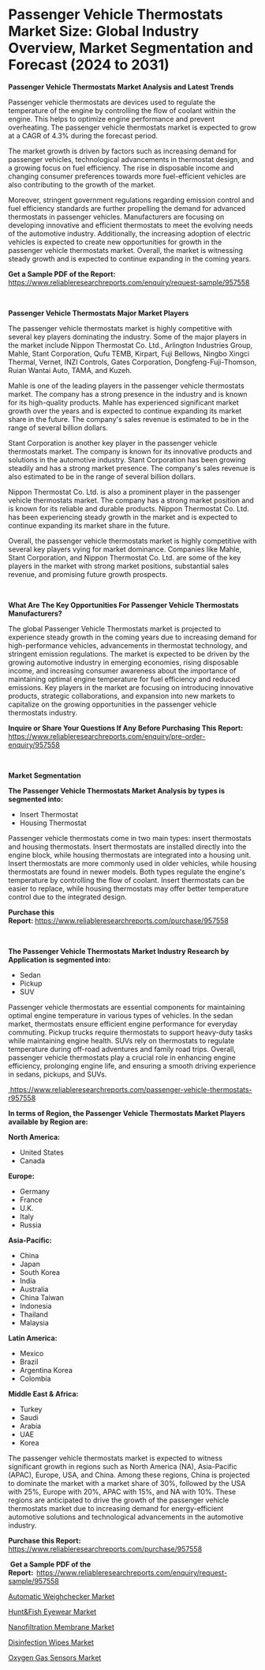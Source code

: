 <p><h1>Passenger Vehicle Thermostats Market Size: Global Industry Overview, Market Segmentation and Forecast (2024 to 2031)</h1></p><p><strong>Passenger Vehicle Thermostats Market Analysis and Latest Trends</strong></p>
<p><p>Passenger vehicle thermostats are devices used to regulate the temperature of the engine by controlling the flow of coolant within the engine. This helps to optimize engine performance and prevent overheating. The passenger vehicle thermostats market is expected to grow at a CAGR of 4.3% during the forecast period. </p><p>The market growth is driven by factors such as increasing demand for passenger vehicles, technological advancements in thermostat design, and a growing focus on fuel efficiency. The rise in disposable income and changing consumer preferences towards more fuel-efficient vehicles are also contributing to the growth of the market. </p><p>Moreover, stringent government regulations regarding emission control and fuel efficiency standards are further propelling the demand for advanced thermostats in passenger vehicles. Manufacturers are focusing on developing innovative and efficient thermostats to meet the evolving needs of the automotive industry. Additionally, the increasing adoption of electric vehicles is expected to create new opportunities for growth in the passenger vehicle thermostats market. Overall, the market is witnessing steady growth and is expected to continue expanding in the coming years.</p></p>
<p><strong>Get a Sample PDF of the Report:&nbsp;</strong> <a href="https://www.reliableresearchreports.com/enquiry/request-sample/957558">https://www.reliableresearchreports.com/enquiry/request-sample/957558</a></p>
<p>&nbsp;</p>
<p><strong>Passenger Vehicle Thermostats Major Market Players</strong></p>
<p><p>The passenger vehicle thermostats market is highly competitive with several key players dominating the industry. Some of the major players in the market include Nippon Thermostat Co. Ltd., Arlington Industries Group, Mahle, Stant Corporation, Qufu TEMB, Kirpart, Fuji Bellows, Ningbo Xingci Thermal, Vernet, INZI Controls, Gates Corporation, Dongfeng-Fuji-Thomson, Ruian Wantai Auto, TAMA, and Kuzeh.</p><p>Mahle is one of the leading players in the passenger vehicle thermostats market. The company has a strong presence in the industry and is known for its high-quality products. Mahle has experienced significant market growth over the years and is expected to continue expanding its market share in the future. The company's sales revenue is estimated to be in the range of several billion dollars.</p><p>Stant Corporation is another key player in the passenger vehicle thermostats market. The company is known for its innovative products and solutions in the automotive industry. Stant Corporation has been growing steadily and has a strong market presence. The company's sales revenue is also estimated to be in the range of several billion dollars.</p><p>Nippon Thermostat Co. Ltd. is also a prominent player in the passenger vehicle thermostats market. The company has a strong market position and is known for its reliable and durable products. Nippon Thermostat Co. Ltd. has been experiencing steady growth in the market and is expected to continue expanding its market share in the future.</p><p>Overall, the passenger vehicle thermostats market is highly competitive with several key players vying for market dominance. Companies like Mahle, Stant Corporation, and Nippon Thermostat Co. Ltd. are some of the key players in the market with strong market positions, substantial sales revenue, and promising future growth prospects.</p></p>
<p>&nbsp;</p>
<p><strong>What Are The Key Opportunities For Passenger Vehicle Thermostats Manufacturers?</strong></p>
<p><p>The global Passenger Vehicle Thermostats market is projected to experience steady growth in the coming years due to increasing demand for high-performance vehicles, advancements in thermostat technology, and stringent emission regulations. The market is expected to be driven by the growing automotive industry in emerging economies, rising disposable income, and increasing consumer awareness about the importance of maintaining optimal engine temperature for fuel efficiency and reduced emissions. Key players in the market are focusing on introducing innovative products, strategic collaborations, and expansion into new markets to capitalize on the growing opportunities in the passenger vehicle thermostats industry.</p></p>
<p><strong>Inquire or Share Your Questions If Any Before Purchasing This Report:</strong> <a href="https://www.reliableresearchreports.com/enquiry/pre-order-enquiry/957558">https://www.reliableresearchreports.com/enquiry/pre-order-enquiry/957558</a></p>
<p>&nbsp;</p>
<p><strong>Market Segmentation</strong></p>
<p><strong>The Passenger Vehicle Thermostats Market Analysis by types is segmented into:</strong></p>
<p><ul><li>Insert Thermostat</li><li>Housing Thermostat</li></ul></p>
<p><p>Passenger vehicle thermostats come in two main types: insert thermostats and housing thermostats. Insert thermostats are installed directly into the engine block, while housing thermostats are integrated into a housing unit. Insert thermostats are more commonly used in older vehicles, while housing thermostats are found in newer models. Both types regulate the engine's temperature by controlling the flow of coolant. Insert thermostats can be easier to replace, while housing thermostats may offer better temperature control due to the integrated design.</p></p>
<p><strong>Purchase this Report:&nbsp;</strong><a href="https://www.reliableresearchreports.com/purchase/957558">https://www.reliableresearchreports.com/purchase/957558</a></p>
<p>&nbsp;</p>
<p><strong>The Passenger Vehicle Thermostats Market Industry Research by Application is segmented into:</strong></p>
<p><ul><li>Sedan</li><li>Pickup</li><li>SUV</li></ul></p>
<p><p>Passenger vehicle thermostats are essential components for maintaining optimal engine temperature in various types of vehicles. In the sedan market, thermostats ensure efficient engine performance for everyday commuting. Pickup trucks require thermostats to support heavy-duty tasks while maintaining engine health. SUVs rely on thermostats to regulate temperature during off-road adventures and family road trips. Overall, passenger vehicle thermostats play a crucial role in enhancing engine efficiency, prolonging engine life, and ensuring a smooth driving experience in sedans, pickups, and SUVs.</p></p>
<p><a href="https://www.reliableresearchreports.com/passenger-vehicle-thermostats-r957558">&nbsp;https://www.reliableresearchreports.com/passenger-vehicle-thermostats-r957558</a></p>
<p><strong>In terms of Region, the Passenger Vehicle Thermostats Market Players available by Region are:</strong></p>
<p>
    <p> <strong> North America: </strong>
        <ul>
            <li>United States</li>
            <li>Canada</li>
        </ul>
        </p> 
    <p> <strong> Europe: </strong>
        <ul>
            <li>Germany</li>
            <li>France</li>
            <li>U.K.</li>
            <li>Italy</li>
            <li>Russia</li>
        </ul>
        </p> 
    <p> <strong> Asia-Pacific: </strong>
        <ul>
            <li>China</li>
            <li>Japan</li>
            <li>South Korea</li>
            <li>India</li>
            <li>Australia</li>
            <li>China Taiwan</li>
            <li>Indonesia</li>
            <li>Thailand</li>
            <li>Malaysia</li>
        </ul>
        </p> 
    <p> <strong> Latin America: </strong>
        <ul>
            <li>Mexico</li>
            <li>Brazil</li>
            <li>Argentina Korea</li>
            <li>Colombia</li>
        </ul>
        </p> 
    <p> <strong> Middle East & Africa: </strong>
        <ul>
            <li>Turkey</li>
            <li>Saudi</li>
            <li>Arabia</li>
            <li>UAE</li>
            <li>Korea</li>
        </ul>
    </p>
    </p>
<p><p>The passenger vehicle thermostats market is expected to witness significant growth in regions such as North America (NA), Asia-Pacific (APAC), Europe, USA, and China. Among these regions, China is projected to dominate the market with a market share of 30%, followed by the USA with 25%, Europe with 20%, APAC with 15%, and NA with 10%. These regions are anticipated to drive the growth of the passenger vehicle thermostats market due to increasing demand for energy-efficient automotive solutions and technological advancements in the automotive industry.</p></p>
<p><strong>Purchase this Report: </strong><a href="https://www.reliableresearchreports.com/purchase/957558">https://www.reliableresearchreports.com/purchase/957558</a></p>
<p>&nbsp;<strong>Get a Sample PDF of the Report:&nbsp;&nbsp;</strong><a href="https://www.reliableresearchreports.com/enquiry/request-sample/957558">https://www.reliableresearchreports.com/enquiry/request-sample/957558</a></p>
<p><strong></strong></p>
<p><p><a href="https://issuu.com/reportprime-2/docs/automatic-weighchecker-market-size-_065663f559bd14">Automatic Weighchecker Market</a></p><p><a href="https://github.com/Krish2023na/Market-Research-Report-List-6/blob/main/huntfish-eyewear-market.md">Hunt&Fish Eyewear Market</a></p><p><a href="https://github.com/RickHolmes3/Market-Research-Report-List-6/blob/main/nanofiltration-membrane-market.md">Nanofiltration Membrane Market</a></p><p><a href="https://medium.com/@danibram100_64069/emerging-trends-in-disinfection-wipes-market-global-outlook-and-future-prospects-from-2024-2031-9de905d152b5">Disinfection Wipes Market</a></p><p><a href="https://issuu.com/reportprime-2/docs/oxygen-gas-sensors-market-size-2030_3f025bee2f73ae">Oxygen Gas Sensors Market</a></p></p>